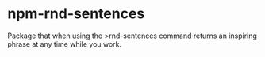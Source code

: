 # npm-rnd-sentences
Package that when using the >rnd-sentences command returns an inspiring phrase at any time while you work.